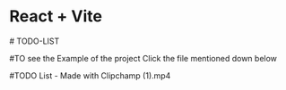 # React + Vite
#   T O D O - L I S T 

#TO see the Example of the project Click the file mentioned down below

#TODO List - Made with Clipchamp (1).mp4
 

